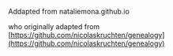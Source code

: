 Addapted from nataliemona.github.io

who originally adapted from [https://github.com/nicolaskruchten/genealogy](https://github.com/nicolaskruchten/genealogy)
